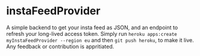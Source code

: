 # instaFeedProvider
A simple backend to get your insta feed as JSON, and an endpoint to refresh your long-lived access token.
Simply run `heroku apps:create myInstaFeedProvider --region eu` and then `git push heroku`, to make it live.
Any feedback or contribution is appritiated.
